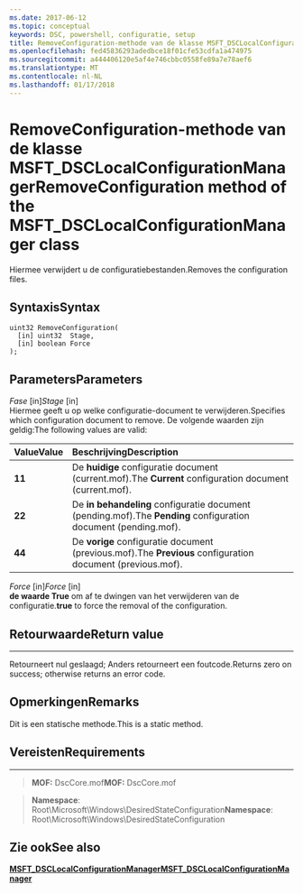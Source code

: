 ```yaml
---
ms.date: 2017-06-12
ms.topic: conceptual
keywords: DSC, powershell, configuratie, setup
title: RemoveConfiguration-methode van de klasse MSFT_DSCLocalConfigurationManager
ms.openlocfilehash: fed45836293adedbce18f01cfe53cdfa1a474975
ms.sourcegitcommit: a444406120e5af4e746cbbc0558fe89a7e78aef6
ms.translationtype: MT
ms.contentlocale: nl-NL
ms.lasthandoff: 01/17/2018
---
```

# <a name="removeconfiguration-method-of-the-msftdsclocalconfigurationmanager-class"></a><span data-ttu-id="7c773-103">RemoveConfiguration-methode van de klasse MSFT_DSCLocalConfigurationManager</span><span class="sxs-lookup"><span data-stu-id="7c773-103">RemoveConfiguration method of the MSFT_DSCLocalConfigurationManager class</span></span>

<span data-ttu-id="7c773-104">Hiermee verwijdert u de configuratiebestanden.</span><span class="sxs-lookup"><span data-stu-id="7c773-104">Removes the configuration files.</span></span>

<a name="syntax"></a><span data-ttu-id="7c773-105">Syntaxis</span><span class="sxs-lookup"><span data-stu-id="7c773-105">Syntax</span></span>
------

```mof
uint32 RemoveConfiguration(
  [in] uint32  Stage,
  [in] boolean Force
);
```

<a name="parameters"></a><span data-ttu-id="7c773-106">Parameters</span><span class="sxs-lookup"><span data-stu-id="7c773-106">Parameters</span></span>
----------

<span data-ttu-id="7c773-107">*Fase* \[in\]</span><span class="sxs-lookup"><span data-stu-id="7c773-107">*Stage* \[in\]</span></span>  
<span data-ttu-id="7c773-108">Hiermee geeft u op welke configuratie-document te verwijderen.</span><span class="sxs-lookup"><span data-stu-id="7c773-108">Specifies which configuration document to remove.</span></span> <span data-ttu-id="7c773-109">De volgende waarden zijn geldig:</span><span class="sxs-lookup"><span data-stu-id="7c773-109">The following values are valid:</span></span>

|<span data-ttu-id="7c773-110">Value</span><span class="sxs-lookup"><span data-stu-id="7c773-110">Value</span></span> |<span data-ttu-id="7c773-111">Beschrijving</span><span class="sxs-lookup"><span data-stu-id="7c773-111">Description</span></span> |
|:--- |:---|
|<span data-ttu-id="7c773-112">**1**</span><span class="sxs-lookup"><span data-stu-id="7c773-112">**1**</span></span> | <span data-ttu-id="7c773-113">De **huidige** configuratie document (current.mof).</span><span class="sxs-lookup"><span data-stu-id="7c773-113">The **Current** configuration document (current.mof).</span></span> |
|<span data-ttu-id="7c773-114">**2**</span><span class="sxs-lookup"><span data-stu-id="7c773-114">**2**</span></span> | <span data-ttu-id="7c773-115">De **in behandeling** configuratie document (pending.mof).</span><span class="sxs-lookup"><span data-stu-id="7c773-115">The **Pending** configuration document (pending.mof).</span></span>  |
|<span data-ttu-id="7c773-116">**4**</span><span class="sxs-lookup"><span data-stu-id="7c773-116">**4**</span></span> | <span data-ttu-id="7c773-117">De **vorige** configuratie document (previous.mof).</span><span class="sxs-lookup"><span data-stu-id="7c773-117">The **Previous** configuration document (previous.mof).</span></span> |

<span data-ttu-id="7c773-118">*Force* \[in\]</span><span class="sxs-lookup"><span data-stu-id="7c773-118">*Force* \[in\]</span></span>  
<span data-ttu-id="7c773-119">**de waarde True** om af te dwingen van het verwijderen van de configuratie.</span><span class="sxs-lookup"><span data-stu-id="7c773-119">**true** to force the removal of the configuration.</span></span>

## <a name="return-value"></a><span data-ttu-id="7c773-120">Retourwaarde</span><span class="sxs-lookup"><span data-stu-id="7c773-120">Return value</span></span>
------------

<span data-ttu-id="7c773-121">Retourneert nul geslaagd; Anders retourneert een foutcode.</span><span class="sxs-lookup"><span data-stu-id="7c773-121">Returns zero on success; otherwise returns an error code.</span></span>

## <a name="remarks"></a><span data-ttu-id="7c773-122">Opmerkingen</span><span class="sxs-lookup"><span data-stu-id="7c773-122">Remarks</span></span>

<span data-ttu-id="7c773-123">Dit is een statische methode.</span><span class="sxs-lookup"><span data-stu-id="7c773-123">This is a static method.</span></span>

## <a name="requirements"></a><span data-ttu-id="7c773-124">Vereisten</span><span class="sxs-lookup"><span data-stu-id="7c773-124">Requirements</span></span>
------------
><span data-ttu-id="7c773-125">**MOF:** DscCore.mof</span><span class="sxs-lookup"><span data-stu-id="7c773-125">**MOF:** DscCore.mof</span></span>

><span data-ttu-id="7c773-126">**Namespace**: Root\Microsoft\Windows\DesiredStateConfiguration</span><span class="sxs-lookup"><span data-stu-id="7c773-126">**Namespace**: Root\Microsoft\Windows\DesiredStateConfiguration</span></span>


## <a name="see-also"></a><span data-ttu-id="7c773-127">Zie ook</span><span class="sxs-lookup"><span data-stu-id="7c773-127">See also</span></span>


[<span data-ttu-id="7c773-128">**MSFT_DSCLocalConfigurationManager**</span><span class="sxs-lookup"><span data-stu-id="7c773-128">**MSFT_DSCLocalConfigurationManager**</span></span>](msft-dsclocalconfigurationmanager.md)


 

 



